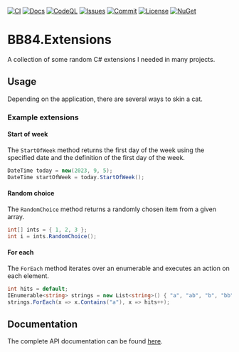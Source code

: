 [![CI](https://github.com/BoBoBaSs84/BB84.Extensions/actions/workflows/ci.yml/badge.svg?branch=main)](https://github.com/BoBoBaSs84/BB84.Extensions/actions/workflows/ci.yml)
[![Docs](https://github.com/BoBoBaSs84/BB84.Extensions/actions/workflows/docs.yml/badge.svg?branch=main)](https://github.com/BoBoBaSs84/BB84.Extensions/actions/workflows/docs.yml)
[![CodeQL](https://github.com/BoBoBaSs84/BB84.Extensions/actions/workflows/codeql.yml/badge.svg?branch=main)](https://github.com/BoBoBaSs84/BB84.Extensions/actions/workflows/codeql.yml)
[![Issues](https://img.shields.io/github/issues/BoBoBaSs84/BB84.Extensions)](https://github.com/BoBoBaSs84/BB84.Extensions/issues)
[![Commit](https://img.shields.io/github/last-commit/BoBoBaSs84/BB84.Extensions)](https://github.com/BoBoBaSs84/BB84.Extensions/commit/main)
[![License](https://img.shields.io/github/license/BoBoBaSs84/BB84.Extensions)](https://github.com/BoBoBaSs84/BB84.Extensions/blob/main/LICENSE)
[![NuGet](https://img.shields.io/nuget/v/BB84.Extensions.svg?logo=nuget&logoColor=white)](https://www.nuget.org/packages/BB84.Extensions)

# BB84.Extensions

A collection of some random C# extensions I needed in many projects.

## Usage

Depending on the application, there are several ways to skin a cat.

### Example extensions

#### Start of week

The `StartOfWeek` method returns the first day of the week using the specified date and the definition of the first day of the week.

```csharp
DateTime today = new(2023, 9, 5);
DateTime startOfWeek = today.StartOfWeek();
```

#### Random choice

The `RandomChoice` method returns a randomly chosen item from a given array.

```csharp
int[] ints = { 1, 2, 3 };
int i = ints.RandomChoice();
```

#### For each

The `ForEach` method iterates over an enumerable and executes an action on each element.

```csharp
int hits = default;
IEnumerable<string> strings = new List<string>() { "a", "ab", "b", "bb" };
strings.ForEach(x => x.Contains("a"), x => hits++);
```

## Documentation

The complete API documentation can be found [here](https://bobobass84.github.io/BB84.Extensions/).
